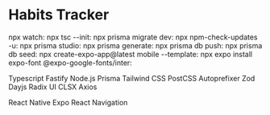 # Habits Tracker

npx watch:
npx tsc --init:
npx prisma migrate dev:
npx npm-check-updates -u:
npx prisma studio:
npx prisma generate:
npx prisma db push:
npx prisma db seed:
npx create-expo-app@latest mobile --template:
npx expo install expo-font @expo-google-fonts/inter:

Typescript
Fastify
Node.js
Prisma
Tailwind CSS
PostCSS
Autoprefixer
Zod
Dayjs
Radix UI
CLSX
Axios

React Native
Expo
React Navigation

<!-- Em tailwind os valores são divididos por 4
gap-16 = 4rem = 64px -->
